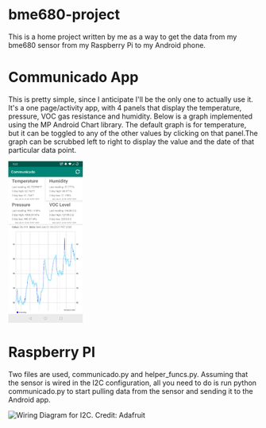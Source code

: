 # bme680-project
This is a home project written by me as a way to get the data from my bme680 sensor from my Raspberry Pi to my Android phone. 

# Communicado App

This is pretty simple, since I anticipate I'll be the only one to actually use it. It's a one page/activity app, with 4 panels that display the temperature, pressure, VOC gas resistance and humidity. Below is a graph implemented using the MP Android Chart library. The default graph is for temperature, but it can be toggled to any of the other values by clicking on that panel.The graph can be scrubbed left to right to display the value and the date of that particular data point. 

<img src="Screenshot_20200101-212359.jpg" width="150">

# Raspberry PI

Two files are used, communicado.py and helper_funcs.py. Assuming that the sensor is wired in the I2C configuration, all you need to do is run python communicado.py to start pulling data from the sensor and sending it to the Android app.

![Wiring Diagram for I2C. Credit: Adafruit](https://cdn-learn.adafruit.com/assets/assets/000/059/074/medium640/temperature___humidity_raspi_bme680_i2c_bb.jpg?1534112411)
